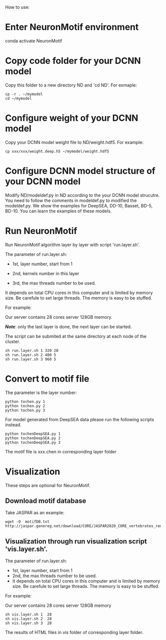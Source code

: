 How to use:

# Enter NeuronMotif environment

conda  activate NeuronMotif

# Copy code folder for your DCNN model

Copy this folder to a new directory ND and 'cd ND'. For exmaple:

```
cp -r . ~/mymodel
cd ~/mymodel
```

# Configure weight of your DCNN model

Copy your DCNN model weight file to ND/weight.hdf5. For example:

```
cp xxx/xxx/weight.deep.h5 ~/mymodel/weight.hdf5
```

# Configure DCNN model structure of your DCNN model 

Modify ND/modeldef.py in ND according to the your DCNN model strucutre.
You need to follow the comments in modeldef.py to modified the modeldef.py.
We show the examples for DeepSEA, DD-10, Basset, BD-5, BD-10. You can learn the examples of these models.



# Run NeuronMotif 

Run NeuronMotif algorithm layer by layer with script 'run.layer.sh'. 

The parameter of run.layer.sh:

* 1st, layer number, start from 1

* 2nd, kernels number in this layer

* 3rd, the max threads number to be used. 

It depends on total CPU cores in this computer and is limited by memory size.
Be carefule to set large threads. The memory is easy to be stuffed.

For example:

Our server contains 28 cores server 128GB memory.

***Note***: only the last layer is done, the next layer can be started.

The script can be submited at the same directory at each node of the cluster.

```
sh run.layer.sh 1 320 20  
sh run.layer.sh 2 480 5
sh run.layer.sh 3 960 5
```

# Convert to motif file

The parameter is the layer number:

```
python tochen.py 1
python tochen.py 2
python tochen.py 3
```

For model generated from  DeepSEA data please run the following scripts instead.

```
python tochenDeepSEA.py 1
python tochenDeepSEA.py 2
python tochenDeepSEA.py 3
```


The motif file is xxx.chen in corresponding layer folder

# Visualization

These steps are optional for NeuronMotif.

## Download motif database

Take JASPAR as an example:

```
wget -O  motifDB.txt  http://jaspar.genereg.net/download/CORE/JASPAR2020_CORE_vertebrates_redundant_pfms_meme.txt
```


## Visualization through run visualization script 'vis.layer.sh'.

The parameter of run.layer.sh:
* 1st, layer number, start from 1
* 2nd, the max threads number to be used.
* It depends on total CPU cores in this computer and is limited by memory size.
Be carefule to set large threads. The memory is easy to be stuffed.

For example:

Our server contains  28 cores server 128GB memory

```
sh vis.layer.sh 1  28
sh vis.layer.sh 2  28
sh vis.layer.sh 3  28
```

The results of  HTML files in vis folder of corresponding layer folder.

